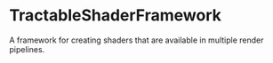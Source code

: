 # TractableShaderFramework
 A framework for creating shaders that are available in multiple render pipelines.
